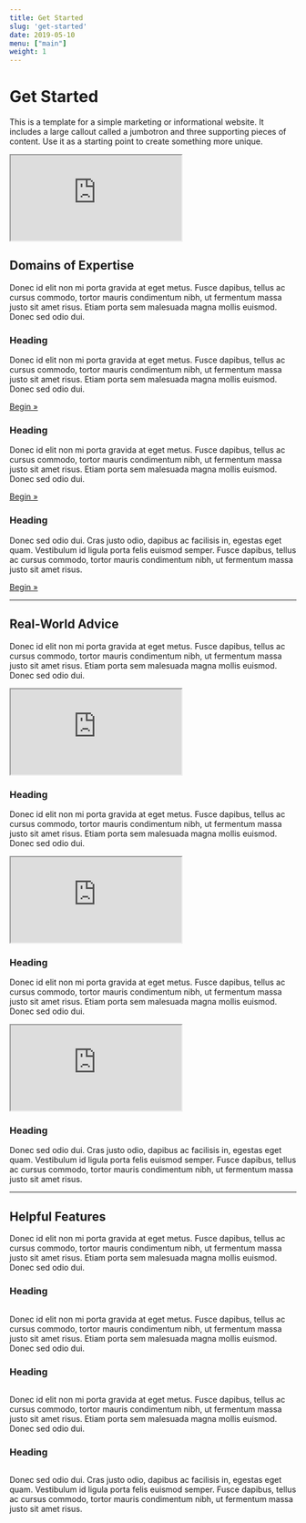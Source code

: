 ```yaml
---
title: Get Started
slug: 'get-started'
date: 2019-05-10
menu: ["main"]
weight: 1
---
```

<div class="container">
<main role="main"> 
<div class="jumbotron">
<div class="container">
<div class="row">
<div class="col-md-6">
<h1 class="display-3">
Get Started 
</h1>
<p>
This is a template for a simple marketing or informational website. It includes a large callout called a jumbotron and three supporting pieces of content. Use it as a starting point to create something more unique. 
</p>
</div>
<div class="col-md-6">
<div class="embed-responsive embed-responsive-16by9">
<iframe class="embed-responsive-item" src="https://www.youtube.com/embed/S7SLep244ss?rel=0" allowfullscreen></iframe> 
</div>
</div>
</div>
</div>
</div>
<div class="container">
<div class="row">
<div class="col-md-12 text-center">
<h2>
Domains of Expertise 
</h2>
<p class="lead">
Donec id elit non mi porta gravida at eget metus. Fusce dapibus, tellus ac cursus commodo, tortor mauris condimentum nibh, ut fermentum massa justo sit amet risus. Etiam porta sem malesuada magna mollis euismod. Donec sed odio dui. 
</p>
</div>
</div>
<div class="row">
<div class="col-md-4">
<h3>
Heading 
</h3>
<p>
Donec id elit non mi porta gravida at eget metus. Fusce dapibus, tellus ac cursus commodo, tortor mauris condimentum nibh, ut fermentum massa justo sit amet risus. Etiam porta sem malesuada magna mollis euismod. Donec sed odio dui. 
</p>
<p>
<a class="btn btn-secondary" href="#" role="button">Begin &raquo;</a> 
</p>
</div>
<div class="col-md-4">
<h3>
Heading 
</h3>
<p>
Donec id elit non mi porta gravida at eget metus. Fusce dapibus, tellus ac cursus commodo, tortor mauris condimentum nibh, ut fermentum massa justo sit amet risus. Etiam porta sem malesuada magna mollis euismod. Donec sed odio dui. 
</p>
<p>
<a class="btn btn-secondary" href="#" role="button">Begin &raquo;</a> 
</p>
</div>
<div class="col-md-4">
<h3>
Heading 
</h3>
<p>
Donec sed odio dui. Cras justo odio, dapibus ac facilisis in, egestas eget quam. Vestibulum id ligula porta felis euismod semper. Fusce dapibus, tellus ac cursus commodo, tortor mauris condimentum nibh, ut fermentum massa justo sit amet risus. 
</p>
<p>
<a class="btn btn-secondary" href="#" role="button">Begin &raquo;</a> 
</p>
</div>
</div>

<hr/>

<div class="row">
<div class="col-md-12 text-center">
<h2>
Real-World Advice 
</h2>
<p class="lead">
Donec id elit non mi porta gravida at eget metus. Fusce dapibus, tellus ac cursus commodo, tortor mauris condimentum nibh, ut fermentum massa justo sit amet risus. Etiam porta sem malesuada magna mollis euismod. Donec sed odio dui. 
</p>
</div>
</div>
<div class="row">
<div class="col-md-4">
<div class="embed-responsive embed-responsive-16by9">
<iframe class="embed-responsive-item" src="https://www.youtube.com/embed/S7SLep244ss?rel=0" allowfullscreen></iframe> 
</div>
<h3>
Heading 
</h3>
<p>
Donec id elit non mi porta gravida at eget metus. Fusce dapibus, tellus ac cursus commodo, tortor mauris condimentum nibh, ut fermentum massa justo sit amet risus. Etiam porta sem malesuada magna mollis euismod. Donec sed odio dui. 
</p>
</div>
<div class="col-md-4">
<div class="embed-responsive embed-responsive-16by9">
<iframe class="embed-responsive-item" src="https://www.youtube.com/embed/S7SLep244ss?rel=0" allowfullscreen></iframe> 
</div>
<h3>
Heading 
</h3>
<p>
Donec id elit non mi porta gravida at eget metus. Fusce dapibus, tellus ac cursus commodo, tortor mauris condimentum nibh, ut fermentum massa justo sit amet risus. Etiam porta sem malesuada magna mollis euismod. Donec sed odio dui. 
</p>
</div>
<div class="col-md-4">
<div class="embed-responsive embed-responsive-16by9">
<iframe class="embed-responsive-item" src="https://www.youtube.com/embed/S7SLep244ss?rel=0" allowfullscreen></iframe> 
</div>
<h3>
Heading 
</h3>
<p>
Donec sed odio dui. Cras justo odio, dapibus ac facilisis in, egestas eget quam. Vestibulum id ligula porta felis euismod semper. Fusce dapibus, tellus ac cursus commodo, tortor mauris condimentum nibh, ut fermentum massa justo sit amet risus. 
</p>
</div>
</div>

<hr>

<div class="row">
<div class="col-md-12 text-center">
<h2>
Helpful Features 
</h2>
<p class="lead">
Donec id elit non mi porta gravida at eget metus. Fusce dapibus, tellus ac cursus commodo, tortor mauris condimentum nibh, ut fermentum massa justo sit amet risus. Etiam porta sem malesuada magna mollis euismod. Donec sed odio dui. 
</p>
</div>
</div>
<div class="row">
<div class="col-md-4">
<h3>
Heading 
</h3>
<img class="img-fluid" alt="" src="https://dummyimage.com/1920x1080/000000/fff&amp;text=16:9">
<p>
Donec id elit non mi porta gravida at eget metus. Fusce dapibus, tellus ac cursus commodo, tortor mauris condimentum nibh, ut fermentum massa justo sit amet risus. Etiam porta sem malesuada magna mollis euismod. Donec sed odio dui. 
</p>
</div>
<div class="col-md-4">
<h3>
Heading 
</h3>
<img class="img-fluid" alt="" src="https://dummyimage.com/1920x1080/000000/fff&amp;text=16:9">
<p>
Donec id elit non mi porta gravida at eget metus. Fusce dapibus, tellus ac cursus commodo, tortor mauris condimentum nibh, ut fermentum massa justo sit amet risus. Etiam porta sem malesuada magna mollis euismod. Donec sed odio dui. 
</p>
</div>
<div class="col-md-4">
<h3>
Heading 
</h3>
<img class="img-fluid" alt="" src="https://dummyimage.com/1920x1080/000000/fff&amp;text=16:9">
<p>
Donec sed odio dui. Cras justo odio, dapibus ac facilisis in, egestas eget quam. Vestibulum id ligula porta felis euismod semper. Fusce dapibus, tellus ac cursus commodo, tortor mauris condimentum nibh, ut fermentum massa justo sit amet risus. 
</p>
</div>
</div>
</div>
</main> 
</div>